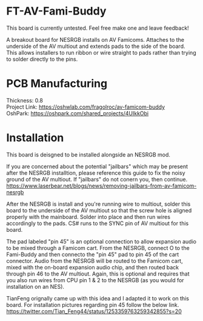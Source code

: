 # FT-AV-Fami-Buddy
This board is currently untested. Feel free make one and leave feedback!

A breakout board for NESRGB installs on AV Famicoms. Attaches to the underside of the AV multiout and extends pads to the side of the board. This allows installers to run ribbon or wire straight to pads rather than trying to solder directly to the pins.

# PCB Manufacturing
Thickness: 0.8<br>
Project Link: https://oshwlab.com/fragolroc/av-famicom-buddy<br>
OshPark: https://oshpark.com/shared_projects/4UIkkObi

# Installation
This board is deisgned to be installed alongside an NESRGB mod. 

If you are concerned about the potential "jailbars" which may be present after the NESRGB installtion, please reference this guide to fix the noisy ground of the AV multiout. If "jailbars" do not conern you, then continue. https://www.laserbear.net/blogs/news/removing-jailbars-from-av-famicom-nesrgb

After the NESRGB is install and you're running wire to multiout, solder this board to the underside of the AV multiout so that the screw hole is aligned properly with the mainboard. Solder into place and then run wires accordingly to the pads. CS# runs to the SYNC pin of AV multiout for this board.

The pad labeled "pin 45" is an optional connection to allow expansion audio to be mixed through a Famicom cart. From the NESRGB, connect O to the Fami-Buddy and then connecto the "pin 45" pad to pin 45 of the cart connector. Audio from the NESRGB will be routed to the Famicom cart, mixed with the on-board expansion audio chip, and then routed back through pin 46 to the AV multiout. Again, this is optional and requires that you also run wires from CPU pin 1 & 2 to the NESRGB (as you would for installation on an NES).

TianFeng orignally came up with this idea and I adapted it to work on this board. For installation pictures regarding pin 45 follow the below link.<br>
https://twitter.com/Tian_Feng44/status/1253359763259342855?s=20


